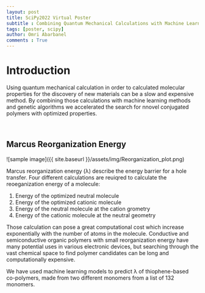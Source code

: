 ```yaml
---
layout: post
title: SciPy2022 Virtual Poster
subtitle : Combining Quantum Mechanical Calculations with Machine Learning and Genetic Algorithms for the Design of Better Materials
tags: [poster, scipy]
author: Omri Abarbanel
comments : True
---
```



<h1>Introduction</h1>

Using quantum mechanical calculation in order to calculated molecular properties for the discovery of new materials can be a slow and expensive method.
By combining those calculations with machine learning methods and genetic algorithms we accelerated the search for nnovel conjugated polymers with optimized properties.

<br>

<h2>Marcus Reorganization Energy</h2>

![sample image]({{ site.baseurl }}/assets/img/Reorganization_plot.png)

Marcus reorganization energy (λ) describe the energy barrier for a hole transfer. Four different calculations are reuiqred to calculate the reoeganization energy of a molecule:
1. Energy of the optimized neutral molecule
2. Energy of the optimized cationic molecule
3. Energy of the neutral molecule at the cation grometry
4. Energy of the cationic molecule at the neutral geometry

Those calculation can pose a great computational cost which increase exponentially with the number of atoms in the molecule.
Conductive and semiconductive organic polymers with small reorganization energy have many potential uses in various electronic devices, but searching through the vast chemical space to find polymer candidates can be long and computationally expensive.

We have used machine learning models to predict λ of thiophene-based co-polymers, made from two different monomers from a list of 132 monomers.